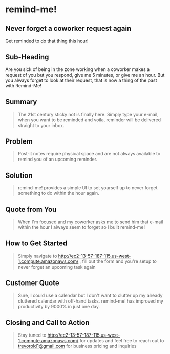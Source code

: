 # remind-me! #

<!-- 
> This material was originally posted [here](http://www.quora.com/What-is-Amazons-approach-to-product-development-and-product-management). It is reproduced here for posterities sake.

There is an approach called "working backwards" that is widely used at Amazon. They work backwards from the customer, rather than starting with an idea for a product and trying to bolt customers onto it. While working backwards can be applied to any specific product decision, using this approach is especially important when developing new products or features.

For new initiatives a product manager typically starts by writing an internal press release announcing the finished product. The target audience for the press release is the new/updated product's customers, which can be retail customers or internal users of a tool or technology. Internal press releases are centered around the customer problem, how current solutions (internal or external) fail, and how the new product will blow away existing solutions.

If the benefits listed don't sound very interesting or exciting to customers, then perhaps they're not (and shouldn't be built). Instead, the product manager should keep iterating on the press release until they've come up with benefits that actually sound like benefits. Iterating on a press release is a lot less expensive than iterating on the product itself (and quicker!).

If the press release is more than a page and a half, it is probably too long. Keep it simple. 3-4 sentences for most paragraphs. Cut out the fat. Don't make it into a spec. You can accompany the press release with a FAQ that answers all of the other business or execution questions so the press release can stay focused on what the customer gets. My rule of thumb is that if the press release is hard to write, then the product is probably going to suck. Keep working at it until the outline for each paragraph flows. 

Oh, and I also like to write press-releases in what I call "Oprah-speak" for mainstream consumer products. Imagine you're sitting on Oprah's couch and have just explained the product to her, and then you listen as she explains it to her audience. That's "Oprah-speak", not "Geek-speak".

Once the project moves into development, the press release can be used as a touchstone; a guiding light. The product team can ask themselves, "Are we building what is in the press release?" If they find they're spending time building things that aren't in the press release (overbuilding), they need to ask themselves why. This keeps product development focused on achieving the customer benefits and not building extraneous stuff that takes longer to build, takes resources to maintain, and doesn't provide real customer benefit (at least not enough to warrant inclusion in the press release).
 -->
 
## Never forget a coworker request again ##
  Get reminded to do that thing this hour!

## Sub-Heading ##
  Are you sick of being in the zone working when a coworker makes a request of you but you respond, give me 5 minutes, or give me an hour.  But you always forget to look at their request, that is now a thing of the past with Remind-Me!

## Summary ##
  > The 21st century sticky not is finally here.  Simply type your e-mail, when you want to be reminded and voila, reminder will be delivered straight to your inbox.

## Problem ##
  > Post-it notes require physical space and are not always available to remind you of an upcoming reminder.

## Solution ##
  > remind-me! provides a simple UI to set yourself up to never forget something to do within the hour again.

## Quote from You ##
  > When I'm focused and my coworker asks me to send him that e-mail within the hour I always seem to forget so I built remind-me!

## How to Get Started ##
  > Simply navigate to http://ec2-13-57-187-115.us-west-1.compute.amazonaws.com/ , fill out the form and you're setup to never forget an upcoming task again

## Customer Quote ##
  > Sure, I could use a calendar but I don't want to clutter up my already cluttered calendar with off-hand tasks.  remind-me! has improved my productivity by 9000% in just one day.

## Closing and Call to Action ##
  > Stay tuned to http://ec2-13-57-187-115.us-west-1.compute.amazonaws.com/ for updates and feel free to reach out to trevorold1@gmail.com for business pricing and inquiries